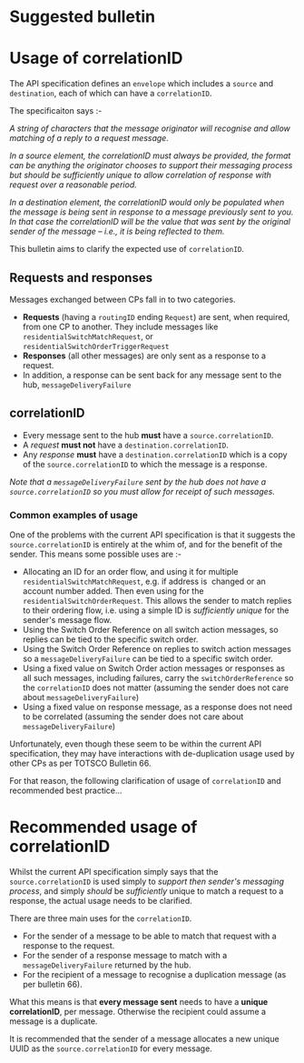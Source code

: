 # Suggested bulletin

# Usage of correlationID

The API specification defines an `envelope` which includes a `source` and `destination`, each of which can have a `correlationID`.

The specificaiton says :-

*A string of characters that the message originator will
recognise and allow matching of a reply to a request
message.*

*In a source element, the correlationID must always be
provided, the format can be anything the originator
chooses to support their messaging process but should
be sufficiently unique to allow correlation of response
with request over a reasonable period.*

*In a destination element, the correlationID would only be
populated when the message is being sent in response
to a message previously sent to you. In that case the
correlationID will be the value that was sent by the
original sender of the message – i.e., it is being reflected
to them.*

This bulletin aims to clarify the expected use of `correlationID`.

## Requests and responses

Messages exchanged between CPs fall in to two categories.

- **Requests** (having a `routingID` ending `Request`) are sent, when required, from one CP to another. They include messages like `residentialSwitchMatchRequest`, or `residentialSwitchOrderTriggerRequest`
- **Responses** (all other messages) are only sent as a response to a request.
- In addition, a response can be sent back for any message sent to the hub, `messageDeliveryFailure`

## correlationID

- Every message sent to the hub **must** have a `source.correlationID`.
- A *request* **must not** have a `destination.correlationID`.
- Any *response* **must** have a `destination.correlationID` which is a copy of the `source.correlationID` to which the message is a response.

*Note that a `messageDeliveryFailure` sent by the hub does not have a `source.correlationID` so you must allow for receipt of such messages.*

### Common examples of usage

One of the problems with the current API specification is that it suggests the `source.correlationID` is entirely at the whim of, and for the benefit of the sender.
This means some possible uses are :-

- Allocating an ID for an order flow, and using it for multiple `residentialSwitchMatchRequest`, e.g. if address is  changed or an account number added. Then even using for the `residentialSwitchOrderRequest`. This allows the sender to match replies to their ordering flow, i.e. using a simple ID is *sufficiently unique* for the sender's message flow.
- Using the Switch Order Reference on all switch action messages, so replies can be tied to the specific switch order.
- Using the Switch Order Reference on replies to switch action messages so a `messageDeliveryFailure` can be tied to a specific switch order.
- Using a fixed value on Switch Order action messages or responses as all such messages, including failures, carry the `switchOrderReference` so the `correlationID` does not matter (assuming the sender does not care about `messageDeliveryFailure`)
- Using a fixed value on response message, as a response does not need to be correlated (assuming the sender does not care about `messageDeliveryFailure`)

Unfortunately, even though these seem to be within the current API specification, they may have interactions with de-duplication usage used by other CPs as per TOTSCO Bulletin 66.

For that reason, the following clarification of usage of `correlationID` and recommended best practice...

# Recommended usage of correlationID

Whilst the current API specification simply says that the `source.correlationID` is used simply to *support then sender's messaging process*,
and simply *should* be *sufficiently* unique to match a request to a response, the actual usage needs to be clarified.

There are three main uses for the `correlationID`.

- For the sender of a message to be able to match that request with a response to the request.
- For the sender of a response message to match with a `messageDeliveryFailure` returned by the hub.
- For the recipient of a message to recognise a duplication message (as per bulletin 66).

What this means is that **every message sent** needs to have a **unique correlationID**, per message. Otherwise the recipient could assume a message is a duplicate.

It is recommended that the sender of a message allocates a new unique UUID as the `source.correlationID` for every message.

